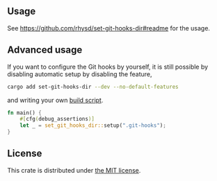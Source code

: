 ## Usage

See https://github.com/rhysd/set-git-hooks-dir#readme for the usage.

## Advanced usage

If you want to configure the Git hooks by yourself, it is still possible by disabling automatic setup by
disabling the feature,

```sh
cargo add set-git-hooks-dir --dev --no-default-features
```

and writing your own [build script][build-script].

```rust
fn main() {
    #[cfg(debug_assertions)]
    let _ = set_git_hooks_dir::setup(".git-hooks");
}
```

## License

This crate is distributed under [the MIT license](LICENSE).

[build-script]: https://doc.rust-lang.org/cargo/reference/build-scripts.html
